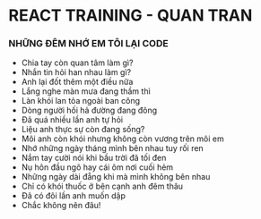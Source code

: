 # REACT TRAINING - QUAN TRAN 

### NHỮNG ĐÊM NHỚ EM TÔI LẠI CODE 

* Chia tay còn quan tâm làm gì?
* Nhắn tin hỏi han nhau làm gì?
* Anh lại đốt thêm một điều nữa
* Lắng nghe màn mưa đang thầm thì
* Làn khói lan tỏa ngoài ban công
* Dòng người hối hả đường đang đông
* Đã quá nhiều lần anh tự hỏi
* Liệu anh thực sự còn đang sống?
* Môi anh còn khói nhưng không còn vương trên môi em
* Nhớ những ngày tháng mình bên nhau tuy rối ren
* Nắm tay cười nói khi bầu trời đã tối đen
* Nụ hôn đầu ngõ hay cái ôm nơi cuối hẻm
* Những ngày dài đẵng khi mà mình không bên nhau
* Chỉ có khói thuốc ở bên cạnh anh đêm thâu
* Đã có đôi lần anh muốn dập
* Chắc không nên đâu!
